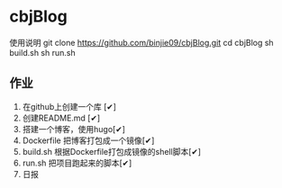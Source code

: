 # cbjBlog

使用说明
    git clone https://github.com/binjie09/cbjBlog.git
    cd cbjBlog
    sh build.sh
    sh run.sh

## 作业

1. 在github上创建一个库  [✔]
2. 创建README.md        [✔]
3. 搭建一个博客，使用hugo[✔]
4. Dockerfile 把博客打包成一个镜像[✔]
5. build.sh 根据Dockerfile打包成镜像的shell脚本[✔]
6. run.sh 把项目跑起来的脚本[✔]
7. 日报
